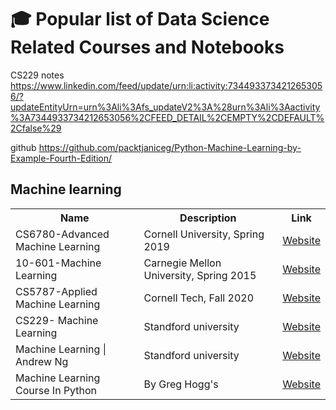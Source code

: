 # 🎓 Popular list of Data Science Related Courses and Notebooks

CS229 notes
https://www.linkedin.com/feed/update/urn:li:activity:7344933734212653056/?updateEntityUrn=urn%3Ali%3Afs_updateV2%3A%28urn%3Ali%3Aactivity%3A7344933734212653056%2CFEED_DETAIL%2CEMPTY%2CDEFAULT%2Cfalse%29

github 
https://github.com/packtjaniceg/Python-Machine-Learning-by-Example-Fourth-Edition/

## Machine learning
<table class="tg">
  <tr>
    <th class="tg-yw4l"><b>Name</b></th>
    <th class="tg-yw4l"><b>Description</b></th>
    <th class="tg-yw4l"><b>Link</b></th>
  </tr>
  
  <tr>
    <td class="tg-yw4l">CS6780-Advanced Machine Learning</td>
    <td class="tg-yw4l">Cornell University, Spring 2019</td>
    <td class="tg-yw4l"><a href="http://www.cs.cornell.edu/courses/cs6780/2019sp/">Website<a></td>
  </tr>
      
  <tr>
    <td class="tg-yw4l">10-601-Machine Learning</td>
    <td class="tg-yw4l">Carnegie Mellon University, Spring 2015 </td>
    <td class="tg-yw4l"><a href="http://www.cs.cmu.edu/~ninamf/courses/601sp15/lectures.shtml">Website<a></td>
  </tr>
      
   <tr>
    <td class="tg-yw4l">CS5787-Applied Machine Learning</td>
    <td class="tg-yw4l">Cornell Tech, Fall 2020 </td>
    <td class="tg-yw4l"><a href="https://www.youtube.com/playlist?list=PL2UML_KCiC0UlY7iCQDSiGDMovaupqc83">Website<a></td>
  </tr>
  
  <tr>
    <td class="tg-yw4l">CS229- Machine Learning</td>
    <td class="tg-yw4l">Standford university </td>
    <td class="tg-yw4l"><a href="http://cs229.stanford.edu/">Website<a></td>
  </tr>
  
  <tr>
    <td class="tg-yw4l">Machine Learning | Andrew Ng </td>
    <td class="tg-yw4l">Standford university </td>
    <td class="tg-yw4l"><a href="https://www.youtube.com/playlist?list=PLLssT5z_DsK-h9vYZkQkYNWcItqhlRJLN">Website<a></td>
  </tr>
  
  <tr>
    <td class="tg-yw4l">Machine Learning Course In Python </td>
    <td class="tg-yw4l">By Greg Hogg's </td>
    <td class="tg-yw4l"><a href="https://www.youtube.com/playlist?list=PLKYEe2WisBTFp37hFFdGg_VoLLamLYiL8">Website<a></td>
  </tr>
  
  
  
  

 
  </table> 
  
